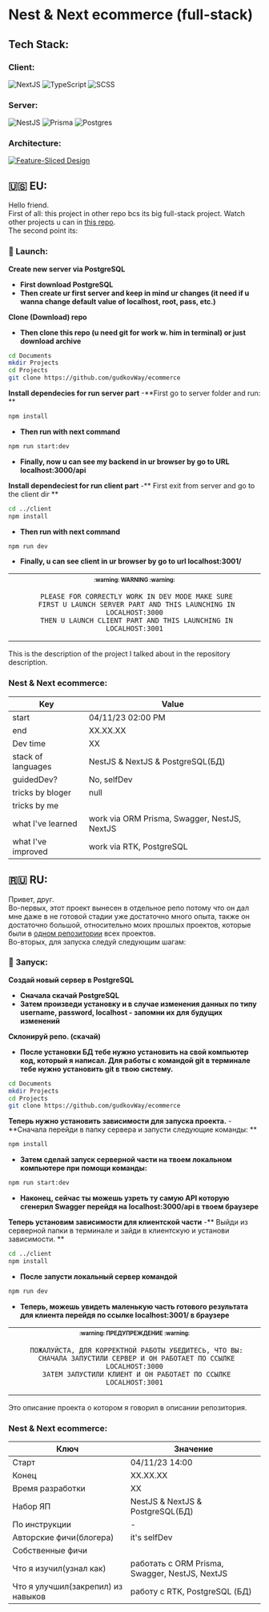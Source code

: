 # Nest & Next ecommerce (full-stack)

## Tech Stack: 
   ### Client:
![NextJS](https://img.shields.io/badge/NextJS-262224?style=for-the-badge&logo=vercel&logoColor=white) ![TypeScript](https://img.shields.io/badge/TypeScript-007ACC?style=for-the-badge&logo=typescript&logoColor=white) ![SCSS](https://img.shields.io/badge/Sass-CC6699?style=for-the-badge&logo=sass&logoColor=white) 
   ### Server:
![NestJS](https://img.shields.io/badge/NestJS-DC143C?style=for-the-badge&logo=nestjs&logoColor=white) ![Prisma](https://img.shields.io/badge/Prisma-262224?style=for-the-badge&logo=prisma&logoColor=white) ![Postgres](https://img.shields.io/badge/postgres-007ACC?style=for-the-badge&logo=postgresql&logoColor=white)
   ### Architecture:


[![Feature-Sliced Design][shields-fsd-pain]](https://feature-sliced.design/)

[shields-fsd-pain]: https://img.shields.io/badge/Feature--Sliced-Design?style=for-the-badge&labelColor=262224&color=262224&logoWidth=10&logo=data:image/png;base64,iVBORw0KGgoAAAANSUhEUgAAABQAAAAaCAYAAAC3g3x9AAAACXBIWXMAAALFAAACxQGJ1n/vAAAAAXNSR0IArs4c6QAAAARnQU1BAACxjwv8YQUAAABHSURBVHgB7dKxCQAgDETR08ZNHNBBHNBNrBQFuyCCKQK5V6QMfBJAWVij5zLwKbW6d0VYx2TZyXnBKxvEZJnDx2bylf1kdRM6tiAZsruQ/QAAAABJRU5ErkJggg==


## 🇺🇸 EU:

Hello friend.
<br>
First of all: this project in other repo bcs its big full-stack project. Watch other projects u can in [this repo](https://github.com/gudkovWay/projects).
<br>
The second point its:
### 💾 Launch:

<b>Create new server via PostgreSQL</b>
- **First download PostgreSQL**
- **Then create ur first server and keep in mind ur changes (it need if u wanna change default value of localhost, root, pass, etc.)**

<b>Clone (Download) repo</b>
- **Then clone this repo (u need git for work w. him in terminal) or just download archive**
```sh
cd Documents
mkdir Projects
cd Projects
git clone https://github.com/gudkovWay/ecommerce
```

<b>Install dependecies for run server part</b>
-**First go to server folder and run: **
```sh
npm install
```
- **Then run with next command**

```sh
npm run start:dev
```
- **Finally, now u can see my backend in ur browser by go to URL localhost:3000/api**

<b>Install dependeciest for run client part</b>
-** First exit from server and go to the client dir **
```sh
cd ../client
npm install
```
- **Then run with next command**
```sh
npm run dev
```
- **Finally, u can see client in ur browser by go to url localhost:3001/**


<table align="center">
   <tr>
      <th align="center">
         <sup><sub>:warning: WARNING :warning:</sub></sup>
      </th>
   </tr>
   <tr>
      <td align="center">



     PLEASE FOR CORRECTLY WORK IN DEV MODE MAKE SURE
     FIRST U LAUNCH SERVER PART AND THIS LAUNCHING IN LOCALHOST:3000
     THEN U LAUNCH CLIENT PART AND THIS LAUNCHING IN LOCALHOST:3001

   </tr>
   </table>

This is the description of the project I talked about in the repository description.

### Nest & Next ecommerce:

| Key                | Value                                                                       |
| ------------------ | --------------------------------------------------------------------------- |
| start              | 04/11/23 02:00 PM                                                           |
| end                | XX.XX.XX                      |
| Dev time           |    XX                                |
| stack of languages | NestJS & NextJS & PostgreSQL(БД)                                                         |
| guidedDev?         | No, selfDev                                                                 |
| tricks by bloger   | null                                                                        |
| tricks by me       |                   |
| what I've learned  | work via ORM Prisma, Swagger, NestJS, NextJS                                      |
| what I've improved | work via RTK, PostgreSQL                                                 |

## 🇷🇺 RU:

Привет, друг. <br>
Во-первых, этот проект вынесен в отдельное репо потому что он дал мне даже в не готовой стадии уже достаточно много опыта, также он достаточно большой, относительно моих прошлых проектов, которые были в [одном репозитории](https://github.com/gudkovWay/projects) всех проектов.
<br>
Во-вторых, для запуска следуй следующим шагам:
### 💾 Запуск:

<b>Создай новый сервер в PostgreSQL</b>
- **Сначала скачай PostgreSQL**
- **Затем произведи установку и в случае изменения данных по типу username, password, localhost - запомни их для будущих изменений**

<b>Склонируй репо. (скачай)</b>
- **После установки БД тебе нужно установить на свой компьютер код, который я написал. Для работы с командой git в терминале тебе нужно установить git в твою систему.**
```sh
cd Documents
mkdir Projects
cd Projects
git clone https://github.com/gudkovWay/ecommerce
```

<b>Теперь нужно установить зависимости для запуска проекта.</b>
-**Сначала перейди в папку сервера и запусти следующие команды: **
```sh
npm install
```
- **Затем сделай запуск серверной части на твоем локальном компьютере при помощи команды:**

```sh
npm run start:dev
```
- **Наконец, сейчас ты можешь узреть ту самую API которую сгенерил Swagger перейдя на localhost:3000/api в твоем браузере**

<b>Теперь установим зависимости для клиентской части</b>
-** Выйди из серверной папки в терминале и зайди в клиентскую и установи зависимости. **
```sh
cd ../client
npm install
```
- **После запусти локальный сервер командой**
```sh
npm run dev
```
- **Теперь, можешь увидеть маленькую часть готового результата для клиента перейдя по ссылке localhost:3001/ в браузере**


<table align="center">
   <tr>
      <th align="center">
         <sup><sub>:warning: ПРЕДУПРЕЖДЕНИЕ :warning:</sub></sup>
      </th>
   </tr>
   <tr>
      <td align="center">



     ПОЖАЛУЙСТА, ДЛЯ КОРРЕКТНОЙ РАБОТЫ УБЕДИТЕСЬ, ЧТО ВЫ:
     СНАЧАЛА ЗАПУСТИЛИ СЕРВЕР И ОН РАБОТАЕТ ПО ССЫЛКЕ LOCALHOST:3000
     ЗАТЕМ ЗАПУСТИЛИ КЛИЕНТ И ОН РАБОТАЕТ ПО ССЫЛКЕ LOCALHOST:3001

   </tr>
   </table>


Это описание проекта о котором я говорил в описании репозитория.
### Nest & Next ecommerce:

| Ключ                               | Значение                                                         |
| ---------------------------------- | ---------------------------------------------------------------- |
| Старт                              | 04/11/23 14:00                                                |
| Конец                              | XX.XX.XX |
| Время разработки                   | XX                      |
| Набор ЯП                           | NestJS & NextJS & PostgreSQL(БД)                                                    |
| По инструкции                      | -                                                                |
| Авторские фичи(блогера)            | it's selfDev                                                     |
| Собственные фичи                   |   |
| Что я изучил(узнал как)            | работать с ORM Prisma, Swagger, NestJS, NextJS |
| Что я улучшил(закрепил) из навыков | работу с RTK, PostgreSQL (БД)                                    |
